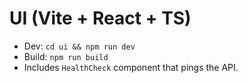 # UI (Vite + React + TS)

- Dev: `cd ui && npm run dev`
- Build: `npm run build`
- Includes `HealthCheck` component that pings the API.

